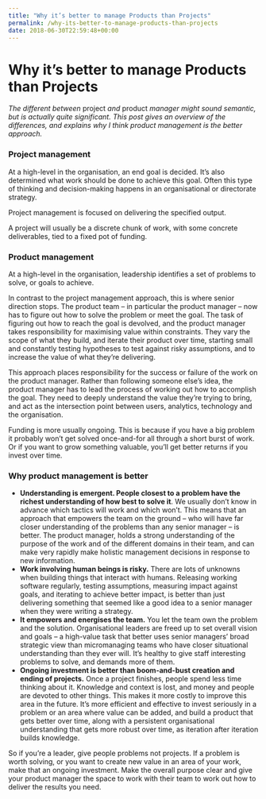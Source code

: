 ```yaml
---
title: "Why it’s better to manage Products than Projects"
permalink: /why-its-better-to-manage-products-than-projects
date: 2018-06-30T22:59:48+00:00
---
```


# Why it’s better to manage Products than Projects

*The different between* project *and* product *manager might sound semantic, but is actually quite significant. This post gives an overview of the differences, and explains why I think product management is the better approach.*

### Project management

At a high-level in the organisation, an end goal is decided. It’s also determined what work should be done to achieve this goal. Often this type of thinking and decision-making happens in an organisational or directorate strategy.

Project management is focused on delivering the specified output.

A project will usually be a discrete chunk of work, with some concrete deliverables, tied to a fixed pot of funding.

### Product management

At a high-level in the organisation, leadership identifies a set of problems to solve, or goals to achieve.

In contrast to the project management approach, this is where senior direction stops. The product team – in particular the product manager – now has to figure out how to solve the problem or meet the goal. The task of figuring out how to reach the goal is devolved, and the product manager takes responsibility for maximising value within constraints. They vary the scope of what they build, and iterate their product over time, starting small and constantly testing hypotheses to test against risky assumptions, and to increase the value of what they’re delivering.

This approach places responsibility for the success or failure of the work on the product manager. Rather than following someone else’s idea, the product manager has to lead the process of working out how to accomplish the goal. They need to deeply understand the value they’re trying to bring, and act as the intersection point between users, analytics, technology and the organisation.

Funding is more usually ongoing. This is because if you have a big problem it probably won’t get solved once-and-for all through a short burst of work. Or if you want to grow something valuable, you’ll get better returns if you invest over time.

### Why product management is better

- **Understanding is emergent. People closest to a problem have the richest understanding of how best to solve it**. We usually don’t know in advance which tactics will work and which won’t. This means that an approach that empowers the team on the ground – who will have far closer understanding of the problems than any senior manager – is better. The product manager, holds a strong understanding of the purpose of the work and of the different domains in their team, and can make very rapidly make holistic management decisions in response to new information.
- **Work involving human beings is risky.** There are lots of unknowns when building things that interact with humans. Releasing working software regularly, testing assumptions, measuring impact against goals, and iterating to achieve better impact, is better than just delivering something that seemed like a good idea to a senior manager when they were writing a strategy.
- **It empowers and energises the team.** You let the team own the problem and the solution. Organisational leaders are freed up to set overall vision and goals – a high-value task that better uses senior managers’ broad strategic view than micromanaging teams who have closer situational understanding than they ever will. It’s healthy to give staff interesting problems to solve, and demands more of them.
- **Ongoing investment is better than boom-and-bust creation and ending of projects.** Once a project finishes, people spend less time thinking about it. Knowledge and context is lost, and money and people are devoted to other things. This makes it more costly to improve this area in the future. It’s more efficient and effective to invest seriously in a problem or an area where value can be added, and build a product that gets better over time, along with a persistent organisational understanding that gets more robust over time, as iteration after iteration builds knowledge.

So if you’re a leader, give people problems not projects. If a problem is worth solving, or you want to create new value in an area of your work, make that an ongoing investment. Make the overall purpose clear and give your product manager the space to work with their team to work out how to deliver the results you need.